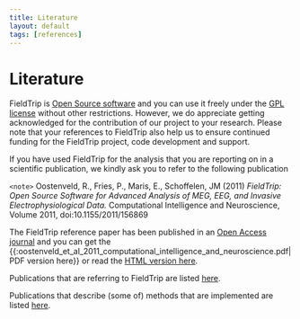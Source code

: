 ```yaml
---
title: Literature
layout: default
tags: [references]
---
```


# Literature

FieldTrip is [Open Source software](http://www.opensource.org) and you can use it freely under the  [GPL license](http://www.gnu.org/copyleft/gpl.html) without other restrictions. However, we do appreciate getting acknowledged for the contribution of our project to your research. Please note that your references to FieldTrip also help us to ensure continued funding for the FieldTrip project, code development and support.

If you have used FieldTrip for the analysis that you are reporting on in a scientific publication, we kindly ask you to refer to the following publication

`<note>`
Oostenveld, R., Fries, P., Maris, E., Schoffelen, JM (2011) *FieldTrip: Open Source Software for Advanced Analysis of MEG, EEG, and Invasive Electrophysiological Data.* Computational Intelligence and Neuroscience, Volume 2011, doi:10.1155/2011/156869
</div>

The FieldTrip reference paper has been published in an [Open Access journal](http://en.wikipedia.org/wiki/Open_access_journal) and you can get the {{:oostenveld_et_al_2011_computational_intelligence_and_neuroscience.pdf|PDF version here}} or read  the [HTML version here](http://www.hindawi.com/journals/cin/2011/156869).

Publications that are referring to FieldTrip are listed [here](/publications). 

Publications that describe (some of) methods that are implemented are listed [here](/references_to_implemented_methods).

